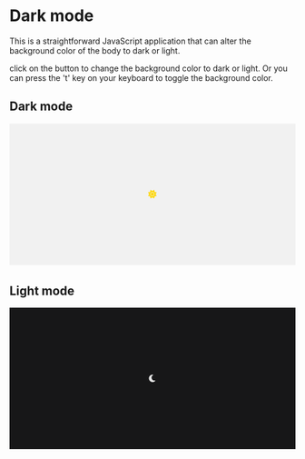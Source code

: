 # Dark mode 
This is a straightforward JavaScript application that can alter the background color of the body to dark or light.

click on the button to change the background color to dark or light. 
Or you can press the 't' key on your keyboard to toggle the background color.

## Dark mode
![image](Day.png)
## Light mode
![image](night.png)
